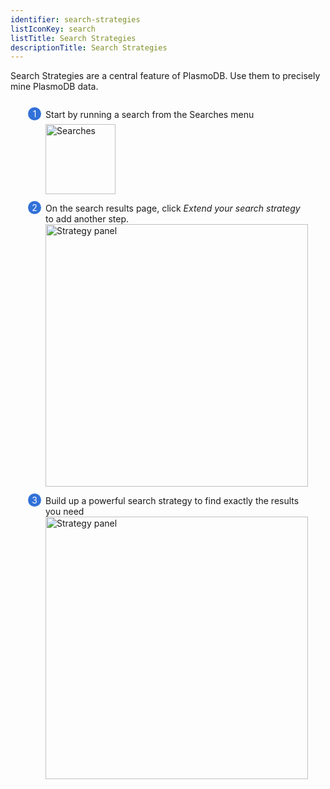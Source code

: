 ```yaml
---
identifier: search-strategies
listIconKey: search
listTitle: Search Strategies
descriptionTitle: Search Strategies
---
```

<style>
  .search-strategies-feature {
    margin: auto;
  }
  .search-strategies-feature--panels {
    display: flex;
    flex-wrap: wrap;
    align-items: flex-start;
    counter-reset: panel;
  }
  .search-strategies-feature--panels > * {
    overflow: hidden;
    margin: 0 2em;
  }
  .search-strategies-feature--panels > * > div {
    margin-top: 1em;
    margin-left: 2em;
    position: relative;
  }
  .search-strategies-feature--panels > * img {
    margin-left: 2em;
  }
  .search-strategies-feature--panels > * > div:before {
    counter-increment: panel;
    content: counter(panel);
    background: #3171d8;
    border-radius: 1em;
    height: 1.5em;
    width: 1.5em;
    display: inline-flex;
    justify-content: center;
    align-items: center;
    margin-right: .5em;
    color: white;
    position: absolute;
    left: -2em;
    top: -0.25em;
  }
</style>
<div class="search-strategies-feature">
  <p>Search Strategies are a central feature of PlasmoDB.  Use them to precisely mine PlasmoDB data.</p>
  <div class="search-strategies-feature--panels">
    <div>
      <div>Start by running a search from the Searches menu</div>
      <img style="width: 8em; margin-top: .5em;" src="{{ "/assets/images/features_tools/searches.png" | absolute_url }}" alt="Searches"/>
    </div>
    <div>
      <div>On the search results page, click <em>Extend your search strategy</em> to add another step.</div>
      <img style="width: 30em" src="{{ "/assets/images/features_tools/strategy_panel_1.png" | absolute_url }}" alt="Strategy panel"/>
    </div>
    <div>
      <div>Build up a powerful  search strategy to find exactly the results you need</div>
      <img style="width: 30em" src="{{ "/assets/images/features_tools/strategy_panel_2.png" | absolute_url }}" alt="Strategy panel"/>
    </div>
  </div>
</div>
